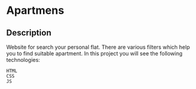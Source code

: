 # Apartmens
## Description
Website for search your personal flat. There are various filters which help you to find suitable apartment.
In this project you will see the following technologies:
```
HTML
CSS
JS
```
